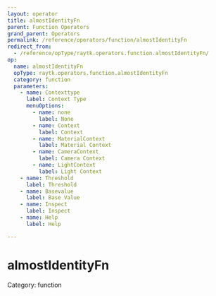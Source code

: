 ```yaml
---
layout: operator
title: almostIdentityFn
parent: Function Operators
grand_parent: Operators
permalink: /reference/operators/function/almostIdentityFn
redirect_from:
  - /reference/opType/raytk.operators.function.almostIdentityFn/
op:
  name: almostIdentityFn
  opType: raytk.operators.function.almostIdentityFn
  category: function
  parameters:
    - name: Contexttype
      label: Context Type
      menuOptions:
        - name: none
          label: None
        - name: Context
          label: Context
        - name: MaterialContext
          label: Material Context
        - name: CameraContext
          label: Camera Context
        - name: LightContext
          label: Light Context
    - name: Threshold
      label: Threshold
    - name: Basevalue
      label: Base Value
    - name: Inspect
      label: Inspect
    - name: Help
      label: Help

---
```


# almostIdentityFn

Category: function

